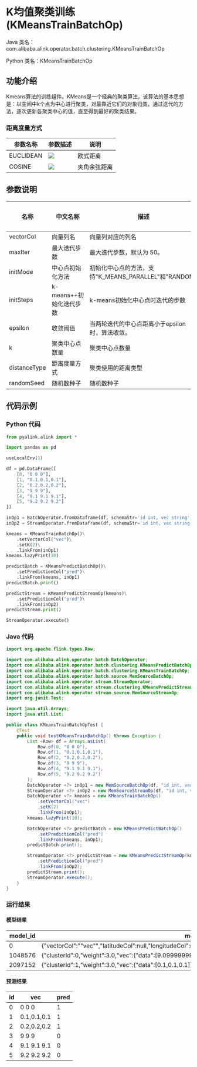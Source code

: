 # K均值聚类训练 (KMeansTrainBatchOp)
Java 类名：com.alibaba.alink.operator.batch.clustering.KMeansTrainBatchOp

Python 类名：KMeansTrainBatchOp


## 功能介绍
Kmeans算法的训练组件。KMeans是一个经典的聚类算法。该算法的基本思想是：以空间中k个点为中心进行聚类，对最靠近它们的对象归类。通过迭代的方法，逐次更新各聚类中心的值，直至得到最好的聚类结果。

### 距离度量方式
| 参数名称 | 参数描述 | 说明 |
| --- | --- | --- |
| EUCLIDEAN | <img src="https://img.alicdn.com/tfs/TB1sSQoa.z1gK0jSZLeXXb9kVXa-211-39.png"> | 欧式距离 |
| COSINE | <img src="https://img.alicdn.com/tfs/TB1P9Iqa7H0gK0jSZPiXXavapXa-263-61.png"> | 夹角余弦距离 |

## 参数说明
| 名称 | 中文名称 | 描述 | 类型 | 是否必须？ | 默认值 |
| --- | --- | --- | --- | --- | --- |
| vectorCol | 向量列名 | 向量列对应的列名 | String | ✓ |  |
| maxIter | 最大迭代步数 | 最大迭代步数，默认为 50。 | Integer |  | 50 |
| initMode | 中心点初始化方法 | 初始化中心点的方法，支持"K_MEANS_PARALLEL"和"RANDOM" | String |  | "RANDOM" |
| initSteps | k-means++初始化迭代步数 | k-means初始化中心点时迭代的步数 | Integer |  | 2 |
| epsilon | 收敛阈值 | 当两轮迭代的中心点距离小于epsilon时，算法收敛。 | Double |  | 1.0E-4 |
| k | 聚类中心点数量 | 聚类中心点数量 | Integer |  | 2 |
| distanceType | 距离度量方式 | 聚类使用的距离类型 | String |  | "EUCLIDEAN" |
| randomSeed | 随机数种子 | 随机数种子 | Integer |  | 0 |


## 代码示例
### Python 代码
```python
from pyalink.alink import *

import pandas as pd

useLocalEnv(1)

df = pd.DataFrame([
    [0, "0 0 0"],
    [1, "0.1,0.1,0.1"],
    [2, "0.2,0.2,0.2"],
    [3, "9 9 9"],
    [4, "9.1 9.1 9.1"],
    [5, "9.2 9.2 9.2"]
])

inOp1 = BatchOperator.fromDataframe(df, schemaStr='id int, vec string')
inOp2 = StreamOperator.fromDataframe(df, schemaStr='id int, vec string')

kmeans = KMeansTrainBatchOp()\
    .setVectorCol("vec")\
    .setK(2)\
    .linkFrom(inOp1)
kmeans.lazyPrint(10)

predictBatch = KMeansPredictBatchOp()\
    .setPredictionCol("pred")\
    .linkFrom(kmeans, inOp1)
predictBatch.print()

predictStream = KMeansPredictStreamOp(kmeans)\
    .setPredictionCol("pred")\
    .linkFrom(inOp2)
predictStream.print()

StreamOperator.execute()
```
### Java 代码
```java
import org.apache.flink.types.Row;

import com.alibaba.alink.operator.batch.BatchOperator;
import com.alibaba.alink.operator.batch.clustering.KMeansPredictBatchOp;
import com.alibaba.alink.operator.batch.clustering.KMeansTrainBatchOp;
import com.alibaba.alink.operator.batch.source.MemSourceBatchOp;
import com.alibaba.alink.operator.stream.StreamOperator;
import com.alibaba.alink.operator.stream.clustering.KMeansPredictStreamOp;
import com.alibaba.alink.operator.stream.source.MemSourceStreamOp;
import org.junit.Test;

import java.util.Arrays;
import java.util.List;

public class KMeansTrainBatchOpTest {
	@Test
	public void testKMeansTrainBatchOp() throws Exception {
		List <Row> df = Arrays.asList(
			Row.of(0, "0 0 0"),
			Row.of(1, "0.1,0.1,0.1"),
			Row.of(2, "0.2,0.2,0.2"),
			Row.of(3, "9 9 9"),
			Row.of(4, "9.1 9.1 9.1"),
			Row.of(5, "9.2 9.2 9.2")
		);
		BatchOperator <?> inOp1 = new MemSourceBatchOp(df, "id int, vec string");
		StreamOperator <?> inOp2 = new MemSourceStreamOp(df, "id int, vec string");
		BatchOperator <?> kmeans = new KMeansTrainBatchOp()
			.setVectorCol("vec")
			.setK(2)
            .linkFrom(inOp1);
		kmeans.lazyPrint(10);

		BatchOperator <?> predictBatch = new KMeansPredictBatchOp()
			.setPredictionCol("pred")
            .linkFrom(kmeans, inOp1);
		predictBatch.print();

		StreamOperator <?> predictStream = new KMeansPredictStreamOp(kmeans)
			.setPredictionCol("pred")
            .linkFrom(inOp2);
		predictStream.print();
		StreamOperator.execute();
	}
}
```

### 运行结果
#### 模型结果
model_id|model_info
--------|----------
0|{"vectorCol":"\"vec\"","latitudeCol":null,"longitudeCol":null,"distanceType":"\"EUCLIDEAN\"","k":"2","vectorSize":"3"}
1048576|{"clusterId":0,"weight":3.0,"vec":{"data":[9.099999999999998,9.099999999999998,9.099999999999998]}}
2097152|{"clusterId":1,"weight":3.0,"vec":{"data":[0.1,0.1,0.1]}}

#### 预测结果
id|vec|pred
---|---|----
0|0 0 0|1
1|0.1,0.1,0.1|1
2|0.2,0.2,0.2|1
3|9 9 9|0
4|9.1 9.1 9.1|0
5|9.2 9.2 9.2|0
